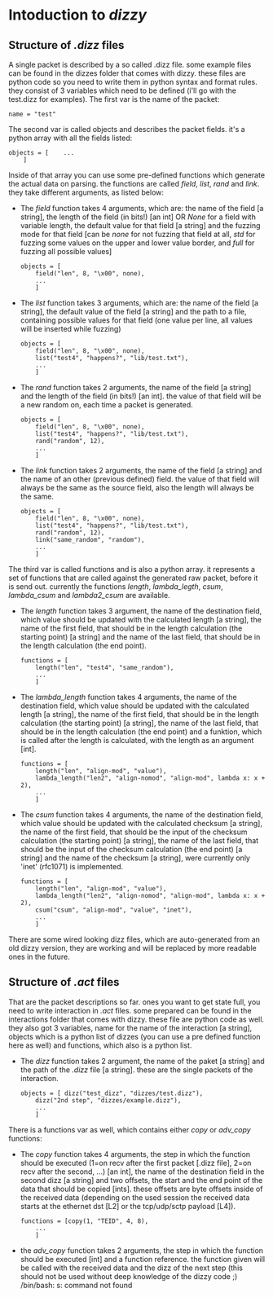 Intoduction to *dizzy*
======================

Structure of *.dizz* files
--------------------------

A single packet is described by a so called .dizz file. some example files can be found in the dizzes folder that comes with dizzy. these files are python code so you need to write them in python syntax and format rules. they consist of 3 variables which need to be defined (i'll go with the test.dizz for examples). The first var is the name of
the packet:

    name = "test"

The second var is called objects and describes the packet fields. it's a python array with all the fields listed:

    objects = [    ...
        ]

Inside of that array you can use some pre-defined functions which generate the actual data on parsing. the functions are called *field*, *list*, *rand* and *link*. they take different arguments, as listed below:

  * The *field* function takes 4 arguments, which are: the name of the field [a string], the length of the field (in bits!) [an int] OR *None* for a field with variable length, the default value for that field [a string] and the fuzzing mode for that field [can be *none* for not fuzzing that field at all, *std* for fuzzing some values on the upper and lower value border, and *full* for fuzzing all possible values]

        objects = [
            field("len", 8, "\x00", none),
            ...
            ]

  * The *list* function takes 3 arguments, which are: the name of the field [a string], the default value of the field [a string] and the path to a file, containing possible values for that field (one value per line, all values will be inserted while fuzzing)

        objects = [
            field("len", 8, "\x00", none),
            list("test4", "happens?", "lib/test.txt"),
            ...
            ]

  * The *rand* function takes 2 arguments, the name of the field [a string] and the length of the field (in bits!) [an int]. the value of that field will be a new random on, each time a packet is generated.

        objects = [
            field("len", 8, "\x00", none),
            list("test4", "happens?", "lib/test.txt"),
            rand("random", 12),
            ...
            ]

  * The *link* function takes 2 arguments, the name of the field [a string] and the name of an other (previous defined) field. the value of that field will always be the same as the source field, also the length will always be the same.

        objects = [
            field("len", 8, "\x00", none),
            list("test4", "happens?", "lib/test.txt"),
            rand("random", 12),
            link("same_random", "random"),
            ...
            ]
    
The third var is called functions and is also a python array. it represents a set of functions that are called against the generated raw packet, before it is send out. currently the functions *length*, *lambda\_legth*, *csum*, *lambda\_csum* and *lambda2_csum* are available.

  * The *length* function takes 3 argument, the name of the destination field, which value should be updated with the calculated length [a string], the name of the first field, that should be in the length calculation (the starting point) [a string] and the name of the last field, that should be in the length calculation (the end point).

        functions = [
            length("len", "test4", "same_random"),
            ...
            ]

  * The *lambda\_length* function takes 4 arguments, the name of the destination field, which value should be updated with the calculated length [a string], the name of the first field, that should be in the length calculation (the starting point) [a string], the name of the last field, that should be in the length calculation (the end point) and a funktion, which is called after the length is calculated, with the length as an argument [int].

        functions = [
            length("len", "align-mod", "value"),
            lambda_length("len2", "align-nomod", "align-mod", lambda x: x + 2),
            ...
            ]

  * The *csum* function takes 4 arguments, the name of the destination field, which value should be updated with the calculated checksum [a string], the name of the first field, that should be the input of the checksum calculation (the starting point) [a string], the name of the last field, that should be the input of the checksum calculation (the end point) [a string] and the name of the checksum [a string], were currently only 'inet' (rfc1071) is implemented.

        functions = [  
            length("len", "align-mod", "value"),
            lambda_length("len2", "align-nomod", "align-mod", lambda x: x + 2),
            csum("csum", "align-mod", "value", "inet"),
            ...
            ]

There are some wired looking dizz files, which are auto-generated from an old dizzy version, they are working and will be replaced by more readable ones in the future.


Structure of *.act* files
-------------------------

That are the packet descriptions so far. ones you want to get state full, you need to write interaction in *.act* files. some prepared can be found in the interactions folder that comes with dizzy. these file are python code as well. they also got 3 variables, name for the name of the interaction [a string], objects which is a python list of dizzes (you can use a pre defined function here as well) and functions, which also is a python list.

  * The *dizz* function takes 2 argument, the name of the paket [a string] and the path of the *.dizz* file [a string]. these are the single packets of the interaction.

        objects = [ dizz("test_dizz", "dizzes/test.dizz"),
            dizz("2nd step", "dizzes/example.dizz"),
            ...
            ]

There is a functions var as well, which contains either *copy* or *adv\_copy* functions:

  * The *copy* function takes 4 arguments, the step in which the function should be executed (1=on recv after the first packet [.dizz file], 2=on recv after the second, ...) [an int], the name of the destination field in the second dizz [a string] and two offsets, the start and the end point of the data that should be copied [ints]. these offsets are byte offsets inside of the received data (depending on the used session the received data starts at the ethernet dst [L2] or the tcp/udp/sctp payload [L4]).

        functions = [copy(1, "TEID", 4, 8),
            ...
            ]

  * the *adv\_copy* function takes 2 arguments, the step in which the function should be executed [int] and a function reference. the function given will be called with the received data and the dizz of the next step (this should not be used without deep knowledge of the dizzy code ;)
/bin/bash: s: command not found

